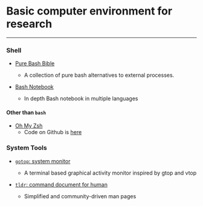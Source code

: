 # Basic computer environment for research 

----

### Shell 

* [Pure Bash Bible](https://github.com/dylanaraps/pure-bash-bible)
	- A collection of pure bash alternatives to external processes.

* [Bash Notebook](https://github.com/denysdovhan/bash-handbook)
	- In depth Bash notebook in multiple languages
	
#### Other than `bash`

* [Oh My Zsh](https://ohmyz.sh/)
	- Code on Github is [here](https://github.com/robbyrussell/oh-my-zsh/)
	
### System Tools

* [`gotop`: system monitor](https://github.com/cjbassi/gotop)
	- A terminal based graphical activity monitor inspired by gtop and vtop
	
* [`tldr`: command document for human](https://github.com/tldr-pages/tldr)
	- Simplified and community-driven man pages

